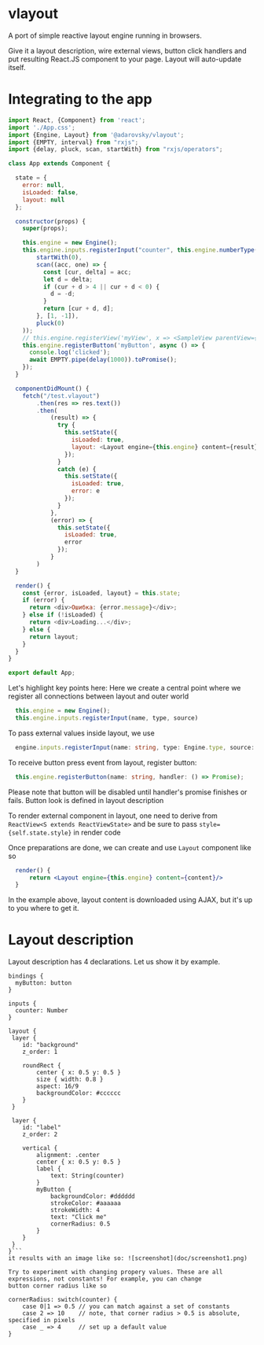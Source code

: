 # vlayout
A port of simple reactive layout engine running in browsers.

Give it a layout description, wire external views, button click handlers and
put resulting React.JS component to your page. Layout will auto-update itself.

# Integrating to the app 
```js
import React, {Component} from 'react';
import './App.css';
import {Engine, Layout} from '@adarovsky/vlayout';
import {EMPTY, interval} from "rxjs";
import {delay, pluck, scan, startWith} from "rxjs/operators";

class App extends Component {

  state = {
    error: null,
    isLoaded: false,
    layout: null
  };

  constructor(props) {
    super(props);

    this.engine = new Engine();
    this.engine.inputs.registerInput("counter", this.engine.numberType(), interval(1000).pipe(
        startWith(0),
        scan((acc, one) => {
          const [cur, delta] = acc;
          let d = delta;
          if (cur + d > 4 || cur + d < 0) {
            d = -d;
          }
          return [cur + d, d];
        }, [1, -1]),
        pluck(0)
    ));
    // this.engine.registerView('myView', x => <SampleView parentView={x} key={'123'}/>);
    this.engine.registerButton('myButton', async () => {
      console.log('clicked');
      await EMPTY.pipe(delay(1000)).toPromise();
    });
  }

  componentDidMount() {
    fetch("/test.vlayout")
        .then(res => res.text())
        .then(
            (result) => {
              try {
                this.setState({
                  isLoaded: true,
                  layout: <Layout engine={this.engine} content={result}/>
                });
              }
              catch (e) {
                this.setState({
                  isLoaded: true,
                  error: e
                });
              }
            },
            (error) => {
              this.setState({
                isLoaded: true,
                error
              });
            }
        )
  }

  render() {
    const {error, isLoaded, layout} = this.state;
    if (error) {
      return <div>Ошибка: {error.message}</div>;
    } else if (!isLoaded) {
      return <div>Loading...</div>;
    } else {
      return layout;
    }
  }
}

export default App;
```

Let's highlight key points here:
  Here we create a central point where we register all connections between layout and outer world
  ```js
    this.engine = new Engine();
    this.engine.inputs.registerInput(name, type, source)
  ```

  To pass external values inside layout, we use
  ```typescript
    engine.inputs.registerInput(name: string, type: Engine.type, source: rxjs.Observable)
  ```

  To receive button press event from layout, register button:
  ```typescript
    this.engine.registerButton(name: string, handler: () => Promise);
```
  Please note that button will be disabled until handler's promise finishes or fails. Button look is defined in layout description

  To render external component in layout, one need to derive from ```ReactView<S extends ReactViewState>``` and be sure to pass
  ```style={self.state.style}``` in render code

  Once preparations are done, we can create and use ```Layout``` component like so
  ```jsx
    render() {
        return <Layout engine={this.engine} content={content}/>
    }
```
  In the example above, layout content is downloaded using AJAX, but it's up to you where to get it.
  
  # Layout description
  
  Layout description has 4 declarations. Let us show it by example.
  ```
bindings {
    myButton: button
}

inputs {
    counter: Number
}

layout {
   layer {
      id: "background"
      z_order: 1

      roundRect {
          center { x: 0.5 y: 0.5 }
          size { width: 0.8 }
          aspect: 16/9
          backgroundColor: #cccccc
      }
   }

   layer {
      id: "label"
      z_order: 2

      vertical {
          alignment: .center
          center { x: 0.5 y: 0.5 }
          label {
              text: String(counter)
          }
          myButton {
              backgroundColor: #dddddd
              strokeColor: #aaaaaa
              strokeWidth: 4
              text: "Click me"
              cornerRadius: 0.5
          }
      }
   }
}```
  it results with an image like so: ![screenshot](doc/screenshot1.png)

  Try to experiment with changing propery values. These are all expressions, not constants! For example, you can change
  button corner radius like so
  ```
    cornerRadius: switch(counter) {
        case 0|1 => 0.5 // you can match against a set of constants
        case 2 => 10    // note, that corner radius > 0.5 is absolute, specified in pixels
        case _ => 4     // set up a default value
    }
```
  
